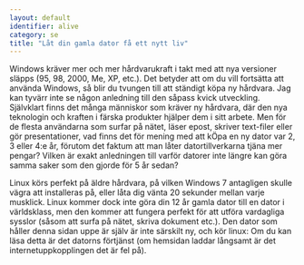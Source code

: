 ```yaml
---
layout: default
identifier: alive
category: se
title: "Låt din gamla dator få ett nytt liv"
---
```


Windows kräver mer och mer hårdvarukraft i takt med att nya 
versioner släpps (95, 98, 2000, Me, XP, etc.). Det betyder att om du 
vill fortsätta att använda Windows, så blir du tvungen till att ständigt 
köpa ny hårdvara. Jag kan tyvärr inte se någon anledning till den såpass 
kvick utveckling. Självklart finns det många människor som kräver ny 
hårdvara, där den nya teknologin och kraften i färska produkter 
hjälper dem i sitt arbete.  Men för de flesta användarna som surfar 
på nätet, läser epost, skriver text-filer eller gör presentationer, 
vad finns det för mening med att kÖpa en ny dator var 2, 3 eller 4:e år, 
förutom det faktum att man låter datortillverkarna tjäna mer pengar? 
Vilken är exakt anledningen till varför datorer inte längre kan göra 
samma saker som den gjorde för 5 år sedan?

Linux körs perfekt på äldre hårdvara, på vilken Windows 7 
antagligen skulle vägra att installeras på, eller låta dig vänta 
20 sekunder mellan varje musklick. Linux kommer dock inte göra din 12 
år gamla dator till en dator i världsklass, men den kommer att fungera 
perfekt för att utföra vardagliga sysslor (såsom att surfa på nätet, 
skriva 
dokument etc.). Den dator som håller denna sidan uppe är själv är inte 
särskilt ny, och kör linux: Om du kan läsa detta är det datorns 
förtjänst (om hemsidan laddar långsamt är det internetuppkopplingen det 
är fel på).





